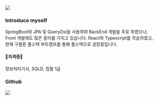 
<div>
<div>
	<img src="https://capsule-render.vercel.app/api?type=waving&color=auto&height=200&section=header&text=changDDAO%20Github!&fontSize=90" />	
</div>

### Introduce myself

SpringBoot와 JPA 및 QueryDsl을 사용하여 BackEnd 개발을 주로 하였으나, <br>
Front 개발에도 많은 흥미를 가지고 있습니다. React와 Typescript를 학습하였고,<br>
현재 구름톤 풀스택 부트캠프를 통해 풀스택으로 성장중입니다.


<h4>🙉자격증🙉</h4>
정보처리기사, SQLD, 컴활 1급
</div>



### Github
<img src="https://github-readme-stats.vercel.app/api/top-langs/?username=changDDAO&layout=compact">
<br>



